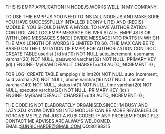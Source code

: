 THIS IS EMPP APPLICATION IN NODEJS.WORKS WELL IN MY COMPANY.

TO USE THIE EMPP.JS YOU NEED TO INSTALL NODE.JS AND MAKE SURE YOU HAVE SUCCESSFULLY INTALLED {ICONV-LITE} AND {REDIS} MODULE. YOU SHOULD HAVE A MYSQL TO HAVE AUTHORIZATION CONTROL AND LOG EMPP MESSAGE DELIVER STATE.
EMPP.JS IS OK WITH LONG MESSAGES SINCE I DIVIDE MESSAGE INTO PARTS IN WHICH THE MAX LENGTH OF WORDS IS LIMITED TO 60. 
(THE MAX CAN BE 70 BASED ON THE LIMITATION OF EMPP)
FOR AUTHORIZATION CONTROL: CREATE TABLE userlist ( id int(10) NOT NULL auto_increment, username varchar(20) NOT NULL, password varchar(32) NOT NULL, PRIMARY KEY (id) ) ENGINE=MyISAM DEFAULT CHARSET=utf8 AUTO_INCREMENT=0 ;

FOR LOG: CREATE TABLE empplog ( id int(20) NOT NULL auto_increment, sqid varchar(20) NOT NULL, phone varchar(16) NOT NULL, content varchar(140) NOT NULL, status int(1) NOT NULL, time varchar(20) NOT NULL, executor varchar(20) NOT NULL, PRIMARY KEY (id) ) ENGINE=MyISAM DEFAULT CHARSET=utf8 AUTO_INCREMENT=0 ;

THE CODE IS NOT ELABORATELY ORGANISED.SINCE I'M BUSY AND LAZY.XD.I KNOW DIVIDING INTO MODULE CAN BE MORE READABLE.LOL FORGIVE ME PLZ.I'M JUST A KUBI CODER. IF ANY PROBLEM FOUND PLZ CONTACT ME.ADVISES ARE ALWAYS WELCOMED. EMAIL:SUNRICHARDE@GMAIL.COM QQ:80198315

